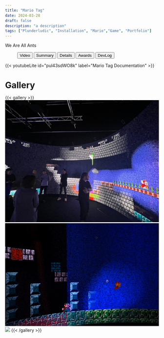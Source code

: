 ```yaml
---
title: "Mario Tag"
date: 2024-03-28
draft: false
description: "a description"
tags: ["Plunderludic", "Installation", "Mario","Game", "Portfolio"]
---
```


 <div class="window max-w-full">
   <div class="title-bar">
     <div class="title-bar-text">We Are All Ants</div>
     <div class="title-bar-controls">
       <!-- <button aria-label="Minimize"></button>
       <button aria-label="Maximize"></button>
       <button aria-label="Close"></button> -->
     </div>
   </div>
   <div class="window-body">
     <menu role="tablist">
       <button aria-selected="true" aria-controls="Video">Video</button>
       <button aria-selected="false" aria-controls="Summary">Summary</button>
       <button aria-selected="false" aria-controls="Details">Details</button>
       <button aria-selected="false" aria-controls="Awards">Awards</button>
       <button aria-selected="false" aria-controls="DevLog">DevLog</button>
     </menu>
     <article role="tabpanel" id="Video">
     {{< youtubeLite id="pul43sdWO8k" label="Mario Tag Documentation" >}}
     </article>
     <article role="tabpanel" hidden id="Summary" style="color: black; font-size: 14px; font-variant: JIS04; font-family: arial;">
     <p>“Mario Tag” is a 360 degree 2-player videogame collage take on Mario, using practices of “plunderludics” to manipulate the original ROM and two simultaneous NES emulator instances. Each Mario runs around a looping screen to a different level, racing to hold onto a flag longer than their opponent. Created with Plunderludics Working Group.</p>
     </article>
     <article role="tabpanel" hidden id="Details"  style="color: black; font-size: 14px; font-variant: JIS04; font-family: arial;">
 <div class="flex flex-col" style="justify-content: space-between">
 
 ### Year
 2024
 
 ### Development Time
 part time, 3 months
 
 ### Medium
 Digital Game for custom display

 ### Responsibilities
 Shared concept work, shader programming, bug fixing
 </div>
     </article>
     <article role="tabpanel" hidden id="Awards"  style="color: black; font-size: 14px; font-variant: JIS04; font-family: arial;">
 
 ### Awards, Recognition, Showcases 
 <ul> 
     <li> 2024, Boshi's Place, Brooklyn, New York. "Boshi's 1st Birthday" Featured work</li>
     <li> 2024, Hong Kong Baptist University, Kowloon Tong, Hong Kong. "Looped Play" Commissioned work</li>
 </ul>
     </article>
     <article role="tabpanel" hidden id="DevLog"  style="color: black; font-size: 14px; font-variant: JIS04; font-family: arial;">
 
 ### Development Log
 TBA. Add in progress pics here  
     </article>
   </div>
 </div>
 
 <script>
 
 const tabs = document.querySelectorAll("menu[role=tablist]");
 
 for (let i = 0; i < tabs.length; i++) {
   const tab = tabs[i];
 
   const tabButtons = tab.querySelectorAll("menu[role=tablist] > button");
 
   tabButtons.forEach((btn) =>
     btn.addEventListener("click", (e) => {
       e.preventDefault();
 
       tabButtons.forEach((button) => {
         if (
           button.getAttribute("aria-controls") ===
           e.target.getAttribute("aria-controls")
         ) {
           button.setAttribute("aria-selected", true);
           openTab(e, tab);
         } else {
           button.setAttribute("aria-selected", false);
         }
       });
     })
   );
 }
 
 function openTab(event, tab) {
   const articles = tab.parentNode.querySelectorAll('[role="tabpanel"]');
   articles.forEach((p) => {
     p.setAttribute("hidden", true);
   });
   const article = tab.parentNode.querySelector(
     `[role="tabpanel"]#${event.target.getAttribute("aria-controls")}`
   );
   article.removeAttribute("hidden");
 }
 
 </script>
 
 <div class="window mt-10 relative max-w-full grow">
     <h1 class="title-bar" style="height:30px;">Gallery</h1>
 <div class="window-body">
 {{< gallery >}}
   <img src="./mariotag.png" class="grid-w33 md:grid-w33 xl:grid-w25" />
   <img src="./mariotag1.png" class="grid-w33 md:grid-w33 xl:grid-w25" />
   <img src="./mariotag2.png" class="grid-w33 md:grid-w33 xl:grid-w25" />
 {{< /gallery >}}
 </div>
 </div>